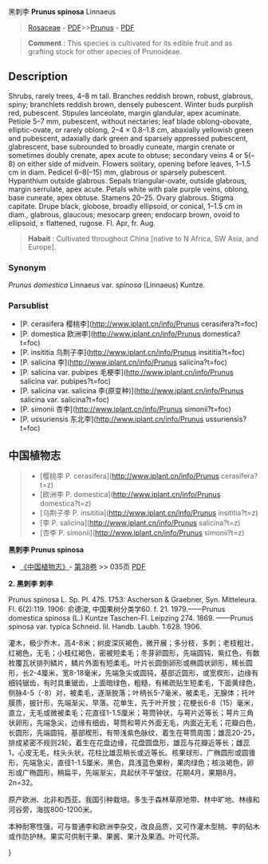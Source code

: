 黑刺李 **Prunus spinosa** Linnaeus

> [Rosaceae](http://www.iplant.cn/info/Rosaceae?t=foc) - [PDF](http://www.iplant.cn/foc/pdf/Rosaceae.pdf)>>[Prunus](http://www.iplant.cn/info/Prunus?t=foc) - [PDF](http://www.iplant.cn/foc/pdf/Prunus.pdf)

> **Comment** : 
> This species is cultivated for its edible fruit and as grafting stock for other species of Prunoideae.

## Description

Shrubs, rarely trees, 4–8 m tall. Branches reddish brown, robust, glabrous, spiny; branchlets reddish brown, densely pubescent. Winter buds purplish red, pubescent. Stipules lanceolate, margin glandular, apex acuminate. Petiole 5–7 mm, pubescent, without nectaries; leaf blade oblong-obovate, elliptic-ovate, or rarely oblong, 2–4 × 0.8–1.8 cm, abaxially yellowish green and pubescent, adaxially dark green and sparsely appressed pubescent, glabrescent, base subrounded to broadly cuneate, margin crenate or sometimes doubly crenate, apex acute to obtuse; secondary veins 4 or 5(–8) on either side of midvein. Flowers solitary, opening before leaves, 1–1.5 cm in diam. Pedicel 6–8(–15) mm, glabrous or sparsely pubescent. Hypanthium outside glabrous. Sepals triangular-ovate, outside glabrous, margin serrulate, apex acute. Petals white with pale purple veins, oblong, base cuneate, apex obtuse. Stamens 20–25. Ovary glabrous. Stigma capitate. Drupe black, globose, broadly ellipsoid, or conical, 1–1.5 cm in diam., glabrous, glaucous; mesocarp green; endocarp brown, ovoid to ellipsoid, ± flattened, rugose. Fl. Apr, fr. Aug.

> **Habait** : 
> Cultivated throughout China [native to N Africa, SW Asia, and Europe].

### Synonym
*Prunus domestica* Linnaeus var. *spinosa* (Linnaeus) Kuntze.

### Parsublist

* [P.  cerasifera  樱桃李](http://www.iplant.cn/info/Prunus cerasifera?t=foc)
* [P.  domestica  欧洲李](http://www.iplant.cn/info/Prunus domestica?t=foc)
* [P.  insititia  乌荆子李](http://www.iplant.cn/info/Prunus insititia?t=foc)
* [P.  salicina  李](http://www.iplant.cn/info/Prunus salicina?t=foc)
* [P.  salicina var. pubipes  毛梗李](http://www.iplant.cn/info/Prunus salicina var. pubipes?t=foc)
* [P.  salicina var. salicina  李(原变种)](http://www.iplant.cn/info/Prunus salicina var. salicina?t=foc)
* [P.  simonii  杏李](http://www.iplant.cn/info/Prunus simonii?t=foc)
* [P.  ussuriensis  东北李](http://www.iplant.cn/info/Prunus ussuriensis?t=foc)

## 中国植物志

> * [樱桃李  P.  cerasifera](http://www.iplant.cn/info/Prunus cerasifera?t=z)
> * [欧洲李  P.  domestica](http://www.iplant.cn/info/Prunus domestica?t=z)
> * [乌荆子李  P.  insititia](http://www.iplant.cn/info/Prunus insititia?t=z)
> * [李  P.  salicina](http://www.iplant.cn/info/Prunus salicina?t=z)
> * [杏李  P.  simonii](http://www.iplant.cn/info/Prunus simonii?t=z)

**黑刺李 Prunus spinosa**

* [《中国植物志》](http://www.iplant.cn/frps)- [第38卷](http://www.iplant.cn/frps/vol/38) >> 035页 [PDF](http://www.iplant.cn/frps/pdf/38/035a.PDF)

**2. 黑刺李 刺李**

Prunus spinosa L. Sp. Pl. 475. 1753: Ascherson & Graebner, Syn. Mitteleura. Fl. 6(2):119. 1906: 俞德浚, 中国果树分类学60. f. 21. 1979.——Prunus domestica spinosa (L.) Kuntze Taschen-Fl. Leipzing 274. 1869. ——Prunus spinosa var. typica Schneid. Iil. Handb. Laubh. 1:628. 1906.

灌木，极少乔木，高4-8米；树皮深灰褐色，微开展；多分枝，多刺；老枝粗壮，红褐色，无毛；小枝红褐色，密被短柔毛；冬芽卵圆形，先端圆钝，紫红色，有数枚覆瓦状排列鳞片，鳞片外面有短柔毛。叶片长圆倒卵形或椭圆状卵形，稀长圆形，长2-4厘米，宽8-18毫米，先端急尖或圆钝，基部近圆形，或宽楔形，边缘有细钝锯齿，有时具重锯齿，上面暗绿色，粗糙，有稀疏贴生短柔毛，下面黄绿色，侧脉4-5（-8）对，被柔毛，逐渐脱落；叶柄长5-7毫米，被柔毛，无腺体；托叶膜质，披针形，先端渐尖，早落。花单生，先于叶开放；花梗长6-8（15）毫米，直立，无毛或微被柔毛；花直径1-1.5厘米；萼筒钟状，与萼片近等长；萼片三角状卵形，先端急尖，边缘有细齿，萼筒和萼片外面无毛，内面近无毛；花瓣白色，长圆形，先端圆钝，基部楔形，有带浅紫色脉纹，着生在萼筒周围；雄蕊20-25，排成紧密不规则2轮，着生在花盘边缘，花盘圆盘形，雄蕊与花瓣近等长；雌蕊1，心皮无毛，柱头头状，花柱比雄蕊稍长或近等长。核果球形、广椭圆形或圆锥形，先端急尖，直径1-1.5厘米，黑色，具浅蓝色果粉，果肉绿色；核淡褐色，卵形或广椭圆形，稍扁平，先端渐尖，具起伏不平皱纹。花期4月，果期8月。2n=32。

原产欧洲、北非和西亚。我国引种栽培。多生于森林草原地带、林中旷地、林缘和河谷旁，海拔800-1200米。

本种耐寒性强，可与普通李和欧洲李杂交，改良品质，又可作灌木型桃、李的砧木或作防护林。果实可供制干果、果酱、果汁及果酒。叶可代茶。

}